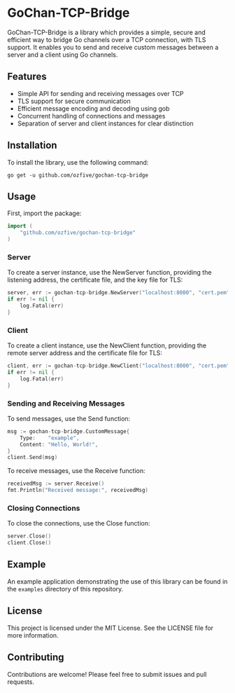 # GoChan-TCP-Bridge

GoChan-TCP-Bridge is a library which provides a simple, secure and efficient way to bridge Go channels over a TCP connection, with TLS support. It enables you to send and receive custom messages between a server and a client using Go channels.

## Features

* Simple API for sending and receiving messages over TCP
* TLS support for secure communication
* Efficient message encoding and decoding using gob
* Concurrent handling of connections and messages
* Separation of server and client instances for clear distinction

## Installation

To install the library, use the following command:

```shell
go get -u github.com/ozfive/gochan-tcp-bridge
```

## Usage
First, import the package:

```go
import (
	"github.com/ozfive/gochan-tcp-bridge"
)
```

### Server

To create a server instance, use the NewServer function, providing the listening address, the certificate file, and the key file for TLS:

```go
server, err := gochan-tcp-bridge.NewServer("localhost:8000", "cert.pem", "key.pem")
if err != nil {
	log.Fatal(err)
}
```
### Client
To create a client instance, use the NewClient function, providing the remote server address and the certificate file for TLS:

```go
client, err := gochan-tcp-bridge.NewClient("localhost:8000", "cert.pem")
if err != nil {
	log.Fatal(err)
}
```

### Sending and Receiving Messages

To send messages, use the Send function:

```go
msg := gochan-tcp-bridge.CustomMessage{
	Type:    "example",
	Content: "Hello, World!",
}
client.Send(msg)
```

To receive messages, use the Receive function:

```go
receivedMsg := server.Receive()
fmt.Println("Received message:", receivedMsg)
```

### Closing Connections

To close the connections, use the Close function:

```go
server.Close()
client.Close()
```

## Example
An example application demonstrating the use of this library can be found in the `examples` directory of this repository.

## License

This project is licensed under the MIT License. See the LICENSE file for more information.

## Contributing

Contributions are welcome! Please feel free to submit issues and pull requests.
